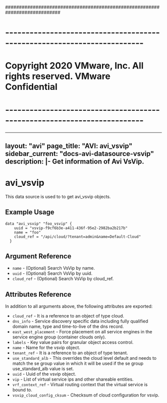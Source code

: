 ############################################################################
# ------------------------------------------------------------------------
# Copyright 2020 VMware, Inc.  All rights reserved. VMware Confidential
# ------------------------------------------------------------------------
###

---
layout: "avi"
page_title: "AVI: avi_vsvip"
sidebar_current: "docs-avi-datasource-vsvip"
description: |-
  Get information of Avi VsVip.
---

# avi_vsvip

This data source is used to to get avi_vsvip objects.

## Example Usage

```hcl
data "avi_vsvip" "foo_vsvip" {
    uuid = "vsvip-f9cf6b3e-a411-436f-95e2-2982ba2b217b"
    name = "foo"
    cloud_ref = "/api/cloud/?tenant=admin&name=Default-Cloud"
  }
```

## Argument Reference

* `name` - (Optional) Search VsVip by name.
* `uuid` - (Optional) Search VsVip by uuid.
* `cloud_ref` - (Optional) Search VsVip by cloud_ref.
  
## Attributes Reference

In addition to all arguments above, the following attributes are exported:

* `cloud_ref` - It is a reference to an object of type cloud.
* `dns_info` - Service discovery specific data including fully qualified domain name, type and time-to-live of the dns record.
* `east_west_placement` - Force placement on all service engines in the service engine group (container clouds only).
* `labels` - Key value pairs for granular object access control.
* `name` - Name for the vsvip object.
* `tenant_ref` - It is a reference to an object of type tenant.
* `use_standard_alb` - This overrides the cloud level default and needs to match the se group value in which it will be used if the se group use_standard_alb value is set.
* `uuid` - Uuid of the vsvip object.
* `vip` - List of virtual service ips and other shareable entities.
* `vrf_context_ref` - Virtual routing context that the virtual service is bound to.
* `vsvip_cloud_config_cksum` - Checksum of cloud configuration for vsvip.

